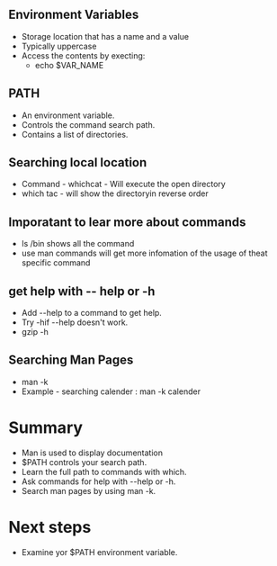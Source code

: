 ## Environment Variables
* Storage location that has a name and a value
* Typically uppercase
* Access the contents by execting:
  * echo $VAR_NAME

## PATH
* An environment variable.
* Controls the command search path.
* Contains a list of directories.

## Searching local location
* Command - whichcat - Will execute the open directory
* which tac - will show the directoryin reverse order

## Imporatant to lear more about commands
* ls /bin shows all the command
* use man commands will get more infomation of the usage of theat specific command

## get help with  -- help or -h
* Add --help to a command to get help.
* Try -hif --help doesn't work.
* gzip -h

## Searching Man Pages
* man -k 
* Example - searching calender : man -k calender

# Summary
* Man is used to display documentation
* $PATH controls your search path.
* Learn the full path to commands with which.
* Ask commands for help with --help or -h.
* Search man pages by using man -k.

# Next steps
* Examine yor $PATH environment variable.




